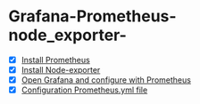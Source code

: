# Grafana-Prometheus-node_exporter-
- [x] [Install Prometheus](https://github.com/apoorvpandey-ap/Grafana-Prometheus-node_exporter-/issues/1#issuecomment-1272802961)
- [x] [Install Node-exporter](https://github.com/apoorvpandey-ap/Grafana-Prometheus-node_exporter-/issues/1#issuecomment-1272803128)
- [x] [Open Grafana and configure with Prometheus](https://github.com/apoorvpandey-ap/Grafana-Prometheus-node_exporter-/issues/1#issuecomment-1272804478)
- [x] [Configuration Prometheus.yml file](https://github.com/apoorvpandey-ap/Grafana-Prometheus-node_exporter-/issues/1#issuecomment-1272814635) 
